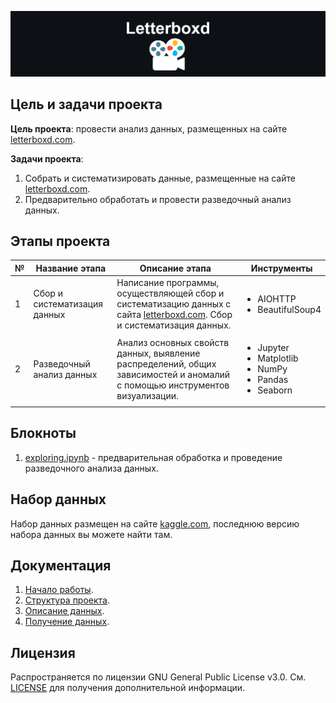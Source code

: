 ![letterboxd](resources/header.jpg)

## Цель и задачи проекта

**Цель проекта**: провести анализ данных, размещенных на сайте 
[letterboxd.com](https://www.letterboxd.com/).

**Задачи проекта**:
1. Собрать и систематизировать данные, 
размещенные на сайте [letterboxd.com](https://www.letterboxd.com/).
2. Предварительно обработать и провести разведочный анализ данных.

## Этапы проекта 

<table>
    <thead>
        <tr>
            <th>№</th>
            <th>Название этапа</th>
            <th>Описание этапа</th>
            <th>Инструменты</th>
        </tr>
    </thead>
    <tbody>
        <tr>
            <td>1</td>
            <td>Сбор и систематизация данных</td>
            <td>
                Написание программы, осуществляющей сбор и систематизацию данных 
                с сайта <a href="https://www.letterboxd.com">letterboxd.com</a>.
                Сбор и систематизация данных.
            </td>
            <td> 
                <ul>
                    <li>AIOHTTP</li>
                    <li>BeautifulSoup4</li>
                </ul> 
            </td> 
        </tr>
         <tr>
            <td>2</td>
            <td>Разведочный анализ данных</td>
            <td>
                Анализ основных свойств данных, выявление распределений, 
                общих зависимостей и аномалий 
                с помощью инструментов визуализации.
            </td>
            <td> 
                <ul>
                    <li>Jupyter</li>
                    <li>Matplotlib</li>
                    <li>NumPy</li>
                    <li>Pandas</li>
                    <li>Seaborn</li>
                </ul> 
            </td>
        </tr>
    </tbody>
</table>

## Блокноты

1. [exploring.ipynb](notebooks/exploring.ipynb) - предварительная обработка 
и проведение разведочного анализа данных.

## Набор данных

Набор данных размещен на сайте 
[kaggle.com](https://www.kaggle.com/datasets/gsimonx37/letterboxd), 
последнюю версию набора данных вы можете найти там.

## Документация

1. [Начало работы](docs/starting.md).
2. [Структура проекта](docs/structure.md).
3. [Описание данных](docs/data.md).
4. [Получение данных](docs/parsing.md).

## Лицензия

Распространяется по лицензии GNU General Public License v3.0. 
См. [LICENSE](LICENSE.txt) для получения дополнительной информации.
